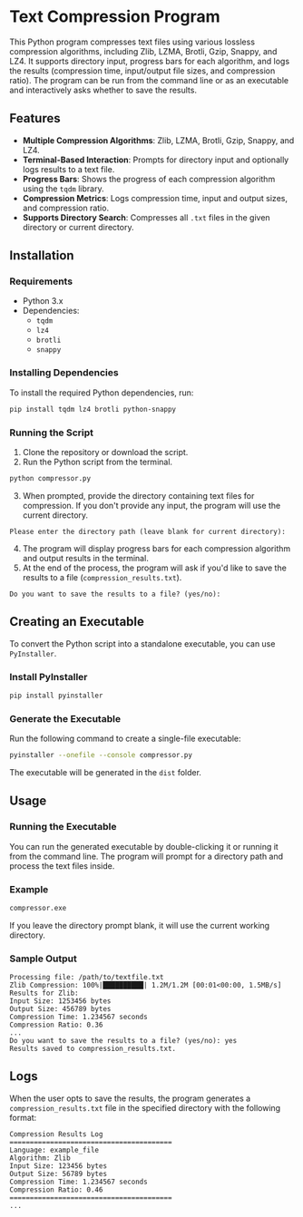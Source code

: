 # Text Compression Program

This Python program compresses text files using various lossless compression algorithms, including Zlib, LZMA, Brotli, Gzip, Snappy, and LZ4. It supports directory input, progress bars for each algorithm, and logs the results (compression time, input/output file sizes, and compression ratio). The program can be run from the command line or as an executable and interactively asks whether to save the results.

## Features

- **Multiple Compression Algorithms**: Zlib, LZMA, Brotli, Gzip, Snappy, and LZ4.
- **Terminal-Based Interaction**: Prompts for directory input and optionally logs results to a text file.
- **Progress Bars**: Shows the progress of each compression algorithm using the `tqdm` library.
- **Compression Metrics**: Logs compression time, input and output sizes, and compression ratio.
- **Supports Directory Search**: Compresses all `.txt` files in the given directory or current directory.

## Installation

### Requirements

- Python 3.x
- Dependencies:
  - `tqdm`
  - `lz4`
  - `brotli`
  - `snappy`
  
### Installing Dependencies

To install the required Python dependencies, run:

```bash
pip install tqdm lz4 brotli python-snappy
```

### Running the Script

1. Clone the repository or download the script.
2. Run the Python script from the terminal.

```bash
python compressor.py
```

3. When prompted, provide the directory containing text files for compression. If you don't provide any input, the program will use the current directory.

```plaintext
Please enter the directory path (leave blank for current directory): 
```

4. The program will display progress bars for each compression algorithm and output results in the terminal.
5. At the end of the process, the program will ask if you'd like to save the results to a file (`compression_results.txt`).

```plaintext
Do you want to save the results to a file? (yes/no): 
```

## Creating an Executable

To convert the Python script into a standalone executable, you can use `PyInstaller`.

### Install PyInstaller

```bash
pip install pyinstaller
```

### Generate the Executable

Run the following command to create a single-file executable:

```bash
pyinstaller --onefile --console compressor.py
```

The executable will be generated in the `dist` folder.

## Usage

### Running the Executable

You can run the generated executable by double-clicking it or running it from the command line. The program will prompt for a directory path and process the text files inside.

### Example

```bash
compressor.exe
```

If you leave the directory prompt blank, it will use the current working directory.

### Sample Output

```plaintext
Processing file: /path/to/textfile.txt
Zlib Compression: 100%|██████████| 1.2M/1.2M [00:01<00:00, 1.5MB/s]
Results for Zlib:
Input Size: 1253456 bytes
Output Size: 456789 bytes
Compression Time: 1.234567 seconds
Compression Ratio: 0.36
...
Do you want to save the results to a file? (yes/no): yes
Results saved to compression_results.txt.
```

## Logs

When the user opts to save the results, the program generates a `compression_results.txt` file in the specified directory with the following format:

```plaintext
Compression Results Log
========================================
Language: example_file
Algorithm: Zlib
Input Size: 123456 bytes
Output Size: 56789 bytes
Compression Time: 1.234567 seconds
Compression Ratio: 0.46
========================================
...
```
